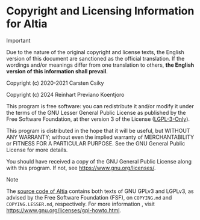 # Copyright and Licensing Information for Altia

> [!IMPORTANT]
> 
> Due to the nature of the original copyright and license texts, the English version of this document are sanctioned as the official translation. If the wordings and/or meanings differ from one translation to others, **the English version of this information shall prevail**.

Copyright (c) 2020-2021 Carsten Csiky

Copyright (c) 2024 Reinhart Previano Koentjoro

This program is free software: you can redistribute it and/or modify it under the terms of the GNU Lesser General Public License as published by the Free Software Foundation, at ther version 3 of the License ([LGPL-3-Only](/licenses/lgpl-3.0/en)).

This program is distributed in the hope that it will be useful, but WITHOUT ANY WARRANTY; without even the implied warranty of MERCHANTABILITY or FITNESS FOR A PARTICULAR PURPOSE. See the GNU General Public License for more details.

You should have received a copy of the GNU General Public License along with this program. If not, see <https://www.gnu.org/licenses/>.

> [!NOTE]
> 
> The [source code of Altia](https://github.com/shiftinecmd/altia) contains both texts of GNU GPLv3 and LGPLv3, as advised by the Free Software Foundation (FSF), on `COPYING.md` and `COPYING.LESSER.md`, respectively. For more information , visit <https://www.gnu.org/licenses/gpl-howto.html>.
